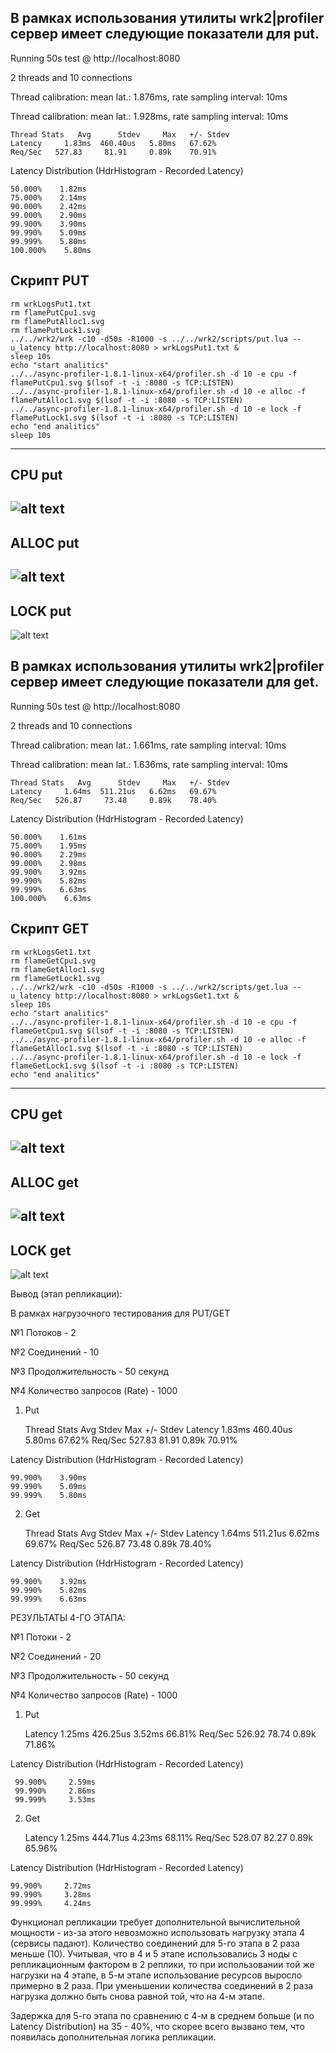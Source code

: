 В рамках использования утилиты wrk2|profiler сервер имеет следующие показатели для put.
---------------------------------------------------------------------------------------

Running 50s test @ http://localhost:8080
 
  2 threads and 10 connections
 
  Thread calibration: mean lat.: 1.876ms, rate sampling interval: 10ms
 
  Thread calibration: mean lat.: 1.928ms, rate sampling interval: 10ms
 
    Thread Stats   Avg      Stdev     Max   +/- Stdev
    Latency     1.83ms  460.40us   5.80ms   67.62%
    Req/Sec   527.83     81.91     0.89k    70.91%
  
  Latency Distribution (HdrHistogram - Recorded Latency)

    50.000%    1.82ms
    75.000%    2.14ms
    90.000%    2.42ms
    99.000%    2.90ms
    99.900%    3.90ms
    99.990%    5.09ms
    99.999%    5.80ms
    100.000%    5.80ms
    
Скрипт PUT
----------------------------------------------------------------

    rm wrkLogsPut1.txt
    rm flamePutCpu1.svg     
    rm flamePutAlloc1.svg 
    rm flamePutLock1.svg
    ../../wrk2/wrk -c10 -d50s -R1000 -s ../../wrk2/scripts/put.lua --u_latency http://localhost:8080 > wrkLogsPut1.txt &
    sleep 10s
    echo "start analitics"
    ../../async-profiler-1.8.1-linux-x64/profiler.sh -d 10 -e cpu -f flamePutCpu1.svg $(lsof -t -i :8080 -s TCP:LISTEN) 
    ../../async-profiler-1.8.1-linux-x64/profiler.sh -d 10 -e alloc -f flamePutAlloc1.svg $(lsof -t -i :8080 -s TCP:LISTEN) 
    ../../async-profiler-1.8.1-linux-x64/profiler.sh -d 10 -e lock -f flamePutLock1.svg $(lsof -t -i :8080 -s TCP:LISTEN)
    echo "end analitics"
    sleep 10s

----------------------------------------------------------------
CPU put
----------------------------------------------------
![alt text](flamePutCpu1.svg "put cpu")
------------------------------------------------------
ALLOC put
----------------------------------------------------
![alt text](flamePutAlloc1.svg "put alloc")
----------------------------------------------------
LOCK put
----------------------------------------------------
![alt text](flamePutLock1.svg "put lock")


В рамках использования утилиты wrk2|profiler сервер имеет следующие показатели для get.
---------------------------------------------------------------------------------------

Running 50s test @ http://localhost:8080
 
  2 threads and 10 connections
 
  Thread calibration: mean lat.: 1.661ms, rate sampling interval: 10ms
 
  Thread calibration: mean lat.: 1.636ms, rate sampling interval: 10ms
 
    Thread Stats   Avg      Stdev     Max   +/- Stdev
    Latency     1.64ms  511.21us   6.62ms   69.67%
    Req/Sec   526.87     73.48     0.89k    78.40%
  
  Latency Distribution (HdrHistogram - Recorded Latency)
    
    50.000%    1.61ms
    75.000%    1.95ms
    90.000%    2.29ms
    99.000%    2.98ms
    99.900%    3.92ms
    99.990%    5.82ms
    99.999%    6.63ms
    100.000%    6.63ms

Скрипт GET
----------------------------------------------------------------

    rm wrkLogsGet1.txt
    rm flameGetCpu1.svg 
    rm flameGetAlloc1.svg  
    rm flameGetLock1.svg 
    ../../wrk2/wrk -c10 -d50s -R1000 -s ../../wrk2/scripts/get.lua --u_latency http://localhost:8080 > wrkLogsGet1.txt &
    sleep 10s
    echo "start analitics"
    ../../async-profiler-1.8.1-linux-x64/profiler.sh -d 10 -e cpu -f flameGetCpu1.svg $(lsof -t -i :8080 -s TCP:LISTEN) 
    ../../async-profiler-1.8.1-linux-x64/profiler.sh -d 10 -e alloc -f flameGetAlloc1.svg $(lsof -t -i :8080 -s TCP:LISTEN) 
    ../../async-profiler-1.8.1-linux-x64/profiler.sh -d 10 -e lock -f flameGetLock1.svg $(lsof -t -i :8080 -s TCP:LISTEN) 
    echo "end analitics"

----------------------------------------------------------------
CPU get
----------------------------------------------------
![alt text](flameGetCpu1.svg "get cpu")
------------------------------------------------------
ALLOC get
----------------------------------------------------
![alt text](flameGetAlloc1.svg "get alloc")
----------------------------------------------------
LOCK get
----------------------------------------------------
![alt text](flameGetLock1.svg "get lock")

Вывод (этап репликации):

В рамках нагрузочного тестирования для PUT/GET

№1 Потоков - 2 

№2 Соединений - 10

№3 Продолжительность - 50 секунд

№4 Количество запросов (Rate) - 1000

1) Put
   
    
    Thread Stats   Avg      Stdev     Max   +/- Stdev
    Latency     1.83ms  460.40us   5.80ms   67.62%
    Req/Sec   527.83     81.91     0.89k    70.91%
    
  Latency Distribution (HdrHistogram - Recorded Latency)
  
    99.900%    3.90ms
    99.990%    5.09ms
    99.999%    5.80ms

2) Get

    
    Thread Stats   Avg      Stdev     Max   +/- Stdev
    Latency     1.64ms  511.21us   6.62ms   69.67%
    Req/Sec   526.87     73.48     0.89k    78.40%
 
  Latency Distribution (HdrHistogram - Recorded Latency)
 
    99.900%    3.92ms
    99.990%    5.82ms
    99.999%    6.63ms



РЕЗУЛЬТАТЫ 4-ГО ЭТАПА:

№1 Потоки - 2

№2 Соединений - 20

№3 Продолжительность - 50 секунд

№4 Количество запросов (Rate) - 1000

1) Put


     Latency     1.25ms  426.25us   3.52ms   66.81%
     Req/Sec   526.92     78.74     0.89k    71.86%

  Latency Distribution (HdrHistogram - Recorded Latency)
    
     99.900%     2.59ms
     99.990%     2.86ms
     99.999%     3.53ms
    
2) Get


    Latency     1.25ms  444.71us   4.23ms   68.11%
    Req/Sec   528.07     82.27     0.89k    65.96%
    
  Latency Distribution (HdrHistogram - Recorded Latency)
    
    99.900%     2.72ms
    99.990%     3.28ms
    99.999%     4.24ms


Функционал репликации требует дополнительной вычислительной мощности - из-за этого 
невозможно использовать нагрузку этапа 4 (сервисы падают).
Количество соединений для 5-го этапа в 2 раза меньше (10).
Учитывая, что в 4 и 5 этапе использовались 3 ноды с репликационным фактором в 2 реплики,
то при использовании той же нагрузки на 4 этапе, в 5-м этапе использование ресурсов выросло примерно в 2 раза.
При уменьшении количества соединений в 2 раза нагрузка должно быть снова равной той, что на 4-м этапе.  

Задержка для 5-го этапа по сравнению с 4-м в среднем больше (и по Latency Distribution) на 35 - 40%, 
что скорее всего вызвано тем, что появилась дополнительная логика репликации.  

